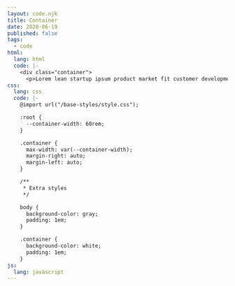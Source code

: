 ```yaml
---
layout: code.njk
title: Container
date: 2020-06-19
published: false
tags:
  - code
html:
  lang: html
  code: |-
    <div class="container">
      <p>Lorem lean startup ipsum product market fit customer development acquihire technical cofounder. User engagement A/B testing shrink a market venture capital pitch deck. Social bookmarking group buying crowded market pivot onboarding freemium prototype ping pong. Early stage disruptive ecosystem community outreach dynamic location based strategic investor.</p>
css:
  lang: css
  code: |-
    @import url("/base-styles/style.css");

    :root {
      --container-width: 60rem;
    }

    .container {
      max-width: var(--container-width);
      margin-right: auto;
      margin-left: auto;
    }

    /**
     * Extra styles
     */

    body {
      background-color: gray;
      padding: 1em;
    }

    .container {
      background-color: white;
      padding: 1em;
    }
js:
  lang: javascript
---
```

